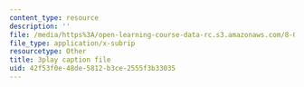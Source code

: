 ```yaml
---
content_type: resource
description: ''
file: /media/https%3A/open-learning-course-data-rc.s3.amazonaws.com/8-01sc-classical-mechanics-fall-2016/42f53f0e48de5812b3ce2555f3b33035_63U4_OxohOw.vtt
file_type: application/x-subrip
resourcetype: Other
title: 3play caption file
uid: 42f53f0e-48de-5812-b3ce-2555f3b33035
---
```

